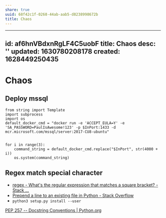 ```yaml
---
share: true
uuid: 68f42c1f-0268-44ab-aab5-d8238998672b
title: Chaos
---
```

---
id: af6hnVBdxnRgLF4C5uobF
title: Chaos
desc: ''
updated: 1630780208178
created: 1628449250435
---
# Chaos
Deploy mssql
------------

    from string import Template 
    import subprocess
    import os
    default_docker_cmd = "docker run -e 'ACCEPT_EULA=Y' -e 'SA_PASSWORD=PaulIsAwesome!123' -p $InPort:1433 -d mcr.microsoft.com/mssql/server:2017-CU8-ubuntu"
    
    
    for i in range(3):
        command_string = default_docker_cmd.replace("$InPort", str(4000 + i))
        os.system(command_string)
    

Regex match special character
-----------------------------

*   [regex - What's the regular expression that matches a square bracket? - Stack ...](https://stackoverflow.com/questions/928072/whats-the-regular-expression-that-matches-a-square-bracket)
*   [Prepend a line to an existing file in Python - Stack Overflow](https://stackoverflow.com/questions/4454298/prepend-a-line-to-an-existing-file-in-python)
*   `python3 setup.py install --user`

[PEP 257 -- Docstring Conventions | Python.org](https://www.python.org/dev/peps/pep-0257/)